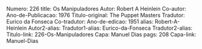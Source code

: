 Numero: 226
title: Os Manipuladores
Autor: Robert A Heinlein
Co-autor: 
Ano-de-Publicacao: 1976
Titulo-original: The Puppet Masters
Tradutor: Eurico da Fonseca
Co-tradutor: 
Ano-de-edicao: 1951
alias: Robert-A-Heinlein
Autor2-alias: 
Tradutor1-alias: Eurico-da-Fonseca
Tradutor2-alias: 
Titulo-link: 226-Os-Manipuladores
Capa: Manuel Dias
pags: 208
Capa-link: Manuel-Dias